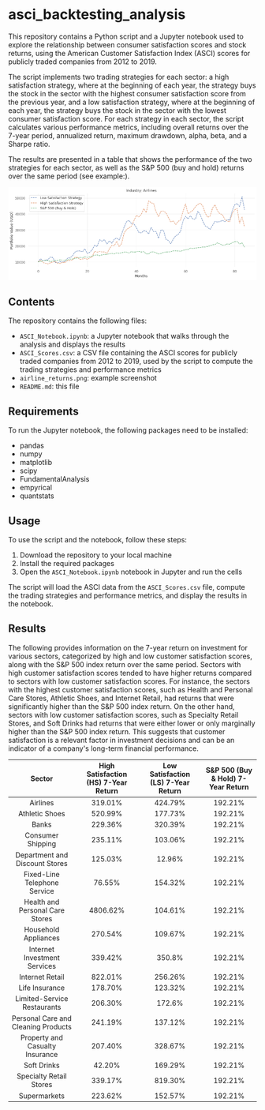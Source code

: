 # asci_backtesting_analysis
This repository contains a Python script and a Jupyter notebook used to explore the relationship between consumer satisfaction scores and stock returns, using the American Customer Satisfaction Index (ASCI) scores for publicly traded companies from 2012 to 2019.

The script implements two trading strategies for each sector: a high satisfaction strategy, where at the beginning of each year, the strategy buys the stock in the sector with the highest consumer satisfaction score from the previous year, and a low satisfaction strategy, where at the beginning of each year, the strategy buys the stock in the sector with the lowest consumer satisfaction score. For each strategy in each sector, the script calculates various performance metrics, including overall returns over the 7-year period, annualized return, maximum drawdown, alpha, beta, and a Sharpe ratio.

The results are presented in a table that shows the performance of the two strategies for each sector, as well as the S&P 500 (buy and hold) returns over the same period (see example:).


![plot](airline_returns.png)

## Contents
The repository contains the following files:

- ```ASCI_Notebook.ipynb```: a Jupyter notebook that walks through the analysis and displays the results  
- ```ASCI_Scores.csv```: a CSV file containing the ASCI scores for publicly traded companies from 2012 to 2019, used by the script to compute the trading strategies and performance metrics  
- ```airline_returns.png```: example screenshot  
- ```README.md```: this file

## Requirements
To run the Jupyter notebook, the following packages need to be installed:

- pandas  
- numpy  
- matplotlib  
- scipy  
- FundamentalAnalysis  
- empyrical  
- quantstats  

## Usage
To use the script and the notebook, follow these steps:

1. Download the repository to your local machine  
2. Install the required packages
3. Open the ```ASCI_Notebook.ipynb``` notebook in Jupyter and run the cells  

The script will load the ASCI data from the  ```ASCI_Scores.csv``` file, compute the trading strategies and performance metrics, and display the results in the notebook.


## Results
The following provides information on the 7-year return on investment for various sectors, categorized by high and low customer satisfaction scores, along with the S&P 500 index return over the same period. Sectors with high customer satisfaction scores tended to have higher returns compared to sectors with low customer satisfaction scores. For instance, the sectors with the highest customer satisfaction scores, such as Health and Personal Care Stores, Athletic Shoes, and Internet Retail, had returns that were significantly higher than the S&P 500 index return. On the other hand, sectors with low customer satisfaction scores, such as Specialty Retail Stores, and Soft Drinks had returns that were either lower or only marginally higher than the S&P 500 index return. This suggests that customer satisfaction is a relevant factor in investment decisions and can be an indicator of a company's long-term financial performance.


| Sector | High Satisfaction (HS) 7-Year Return |  Low Satisfaction (LS) 7-Year Return |  S&P 500 (Buy & Hold) 7-Year Return | 
| :---:  | :---: | :---: | :---: |  
| Airlines | 319.01%   | 424.79%   | 192.21%   |
| Athletic Shoes | 520.99%   | 177.73%   | 192.21%   |
| Banks | 229.36%   | 320.39%   | 192.21%   |
| Consumer Shipping | 235.11%   | 103.06%   | 192.21%   |
| Department and Discount Stores | 125.03%   | 12.96%   | 192.21%   |
| Fixed-Line Telephone Service | 76.55%   | 154.32%   | 192.21%   |
| Health and Personal Care Stores | 4806.62%   | 104.61%   | 192.21%   |
| Household Appliances | 270.54%   | 109.67%   | 192.21%   |
| Internet Investment Services | 339.42%   | 350.8%   | 192.21%   |
| Internet Retail | 822.01%   | 256.26%   | 192.21%   |
| Life Insurance | 178.70%   | 123.32%   | 192.21%   |
| Limited-Service Restaurants | 206.30%   | 172.6%   | 192.21%   |
| Personal Care and Cleaning Products | 241.19%   | 137.12%   | 192.21%   |
| Property and Casualty Insurance | 207.40%   | 328.67%   | 192.21%   |
| Soft Drinks | 42.20%   | 169.29%   | 192.21%   |
| Specialty Retail Stores | 339.17%   | 819.30%   | 192.21%   |
| Supermarkets | 223.62%   | 152.57%   | 192.21%   |

